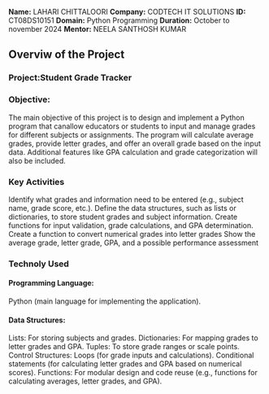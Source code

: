 **Name:** LAHARI CHITTALOORI
**Company:** CODTECH IT SOLUTIONS
**ID:** CT08DS10151
**Domain:** Python Programming
**Duration:** October to november 2024
**Mentor:** NEELA SANTHOSH KUMAR

## Overviw of the Project

### Project:Student Grade Tracker
### Objective:
The main objective of this project is to design and implement a Python program that canallow educators or students to input and manage grades for different subjects or assignments. The program will calculate average grades, provide letter grades, and offer an overall grade based on the input data. Additional features like GPA calculation and grade categorization will also be included.
### Key Activities
Identify what grades and information need to be entered (e.g., subject name, grade score, etc.).
Define the data structures, such as lists or dictionaries, to store student grades and subject information.
Create functions for input validation, grade calculations, and GPA determination.
Create a function to convert numerical grades into letter grades 
Show the average grade, letter grade, GPA, and a possible performance assessment
### Technoly Used
#### Programming Language:
Python (main language for implementing the application).
#### Data Structures:
Lists: For storing subjects and grades.
Dictionaries: For mapping grades to letter grades and GPA.
Tuples: To store grade ranges or scale points.
Control Structures:
Loops (for grade inputs and calculations).
Conditional statements (for calculating letter grades and GPA based on numerical scores).
Functions: For modular design and code reuse (e.g., functions for calculating averages, letter grades, and GPA).
